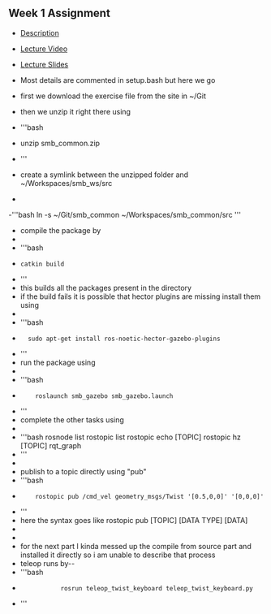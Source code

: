 ## Week 1 Assignment
- <a href="https://ethz.ch/content/dam/ethz/special-interest/mavt/robotics-n-intelligent-systems/rsl-dam/ROS2021/lec1/Exercise%20Session%201.pdf">Description</a>
- <a href="https://www.youtube.com/watch?v=aL7zLnaEdAg">Lecture Video</a>
- <a href="https://ethz.ch/content/dam/ethz/special-interest/mavt/robotics-n-intelligent-systems/rsl-dam/ROS2021/lec1/ROS%20Course%20Slides%20Course%201.pdf">Lecture Slides</a>
- Most details are commented in setup.bash but here we go
- first we download the exercise file from the site in ~/Git 
- then we unzip it right there using


- '''bash
- unzip smb_common.zip
- '''
- create a symlink between the unzipped folder and ~/Workspaces/smb_ws/src 
- 
-'''bash
        ln -s ~/Git/smb_common ~/Workspaces/smb_common/src
 '''
- compile the package by
- 
-  '''bash
-     catkin build
-  '''
-  this builds all the packages present in the directory
-  if the build fails it is possible that hector plugins are missing install them using
-  
-  '''bash
-       sudo apt-get install ros-noetic-hector-gazebo-plugins
-  '''
-  run the package using
-  
-  '''bash
-         roslaunch smb_gazebo smb_gazebo.launch
-  '''
-  complete the other tasks using
-  
-  '''bash
        rosnode list
        rostopic list
        rostopic echo [TOPIC]
        rostopic hz [TOPIC]
        rqt_graph
-  '''
-
-   publish to a topic directly using "pub"
-   '''bash
-         rostopic pub /cmd_vel geometry_msgs/Twist '[0.5,0,0]' '[0,0,0]'
-   '''
-   here the syntax goes like rostopic pub [TOPIC] [DATA TYPE] [DATA]
-   
-   
-   for the next part I kinda messed up the compile from source part and installed it directly so i am unable to describe that process
-   teleop runs by--
-   '''bash
-                rosrun teleop_twist_keyboard teleop_twist_keyboard.py
-   '''
